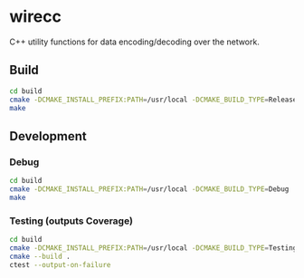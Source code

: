 # wirecc

C++ utility functions for data encoding/decoding over the network.

## Build
```sh
cd build
cmake -DCMAKE_INSTALL_PREFIX:PATH=/usr/local -DCMAKE_BUILD_TYPE=Release ..
make
```

## Development

### Debug
```sh
cd build
cmake -DCMAKE_INSTALL_PREFIX:PATH=/usr/local -DCMAKE_BUILD_TYPE=Debug ..
make
```

### Testing (outputs Coverage)
```sh
cd build
cmake -DCMAKE_INSTALL_PREFIX:PATH=/usr/local -DCMAKE_BUILD_TYPE=Testing ..
cmake --build .
ctest --output-on-failure
```
